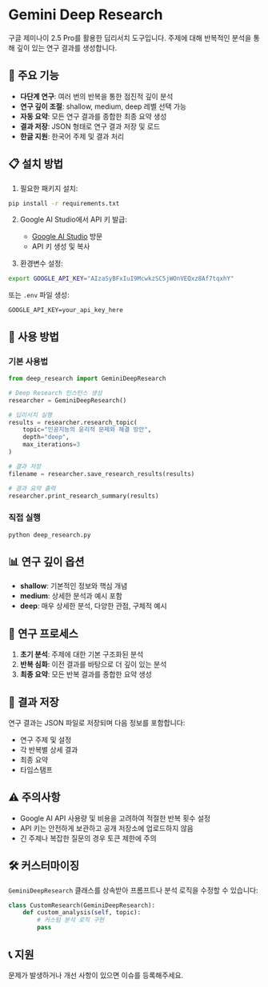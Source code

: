 # Gemini Deep Research

구글 제미나이 2.5 Pro를 활용한 딥리서치 도구입니다. 주제에 대해 반복적인 분석을 통해 깊이 있는 연구 결과를 생성합니다.

## 🚀 주요 기능

- **다단계 연구**: 여러 번의 반복을 통한 점진적 깊이 분석
- **연구 깊이 조절**: shallow, medium, deep 레벨 선택 가능
- **자동 요약**: 모든 연구 결과를 종합한 최종 요약 생성
- **결과 저장**: JSON 형태로 연구 결과 저장 및 로드
- **한글 지원**: 한국어 주제 및 결과 처리

## 📋 설치 방법

1. 필요한 패키지 설치:
```bash
pip install -r requirements.txt
```

2. Google AI Studio에서 API 키 발급:
   - [Google AI Studio](https://aistudio.google.com/) 방문
   - API 키 생성 및 복사

3. 환경변수 설정:
```bash
export GOOGLE_API_KEY="AIzaSyBFxIuI9McwkzSC5jWOnVEQxz8Af7tqxhY"
```

또는 `.env` 파일 생성:
```
GOOGLE_API_KEY=your_api_key_here
```

## 🔧 사용 방법

### 기본 사용법

```python
from deep_research import GeminiDeepResearch

# Deep Research 인스턴스 생성
researcher = GeminiDeepResearch()

# 딥리서치 실행
results = researcher.research_topic(
    topic="인공지능의 윤리적 문제와 해결 방안",
    depth="deep",
    max_iterations=3
)

# 결과 저장
filename = researcher.save_research_results(results)

# 결과 요약 출력
researcher.print_research_summary(results)
```

### 직접 실행

```bash
python deep_research.py
```

## 📊 연구 깊이 옵션

- **shallow**: 기본적인 정보와 핵심 개념
- **medium**: 상세한 분석과 예시 포함
- **deep**: 매우 상세한 분석, 다양한 관점, 구체적 예시

## 🔄 연구 프로세스

1. **초기 분석**: 주제에 대한 기본 구조화된 분석
2. **반복 심화**: 이전 결과를 바탕으로 더 깊이 있는 분석
3. **최종 요약**: 모든 반복 결과를 종합한 요약 생성

## 💾 결과 저장

연구 결과는 JSON 파일로 저장되며 다음 정보를 포함합니다:
- 연구 주제 및 설정
- 각 반복별 상세 결과
- 최종 요약
- 타임스탬프

## ⚠️ 주의사항

- Google AI API 사용량 및 비용을 고려하여 적절한 반복 횟수 설정
- API 키는 안전하게 보관하고 공개 저장소에 업로드하지 않음
- 긴 주제나 복잡한 질문의 경우 토큰 제한에 주의

## 🛠️ 커스터마이징

`GeminiDeepResearch` 클래스를 상속받아 프롬프트나 분석 로직을 수정할 수 있습니다:

```python
class CustomResearch(GeminiDeepResearch):
    def custom_analysis(self, topic):
        # 커스텀 분석 로직 구현
        pass
```

## 📞 지원

문제가 발생하거나 개선 사항이 있으면 이슈를 등록해주세요.
